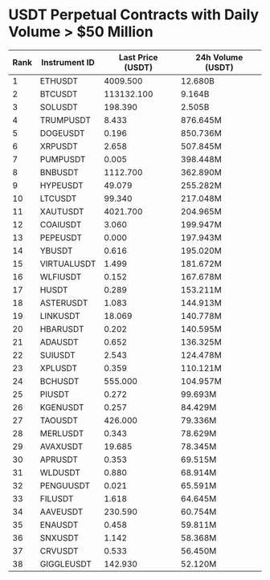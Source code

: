 # USDT Perpetual Contracts with Daily Volume > $50 Million

| Rank | Instrument ID | Last Price (USDT) | 24h Volume (USDT) |
|------|---------------|-------------------|-------------------|
| 1 | ETHUSDT | 4009.500 | 12.680B |
| 2 | BTCUSDT | 113132.100 | 9.164B |
| 3 | SOLUSDT | 198.390 | 2.505B |
| 4 | TRUMPUSDT | 8.433 | 876.645M |
| 5 | DOGEUSDT | 0.196 | 850.736M |
| 6 | XRPUSDT | 2.658 | 507.845M |
| 7 | PUMPUSDT | 0.005 | 398.448M |
| 8 | BNBUSDT | 1112.700 | 362.890M |
| 9 | HYPEUSDT | 49.079 | 255.282M |
| 10 | LTCUSDT | 99.340 | 217.048M |
| 11 | XAUTUSDT | 4021.700 | 204.965M |
| 12 | COAIUSDT | 3.060 | 199.947M |
| 13 | PEPEUSDT | 0.000 | 197.943M |
| 14 | YBUSDT | 0.616 | 195.020M |
| 15 | VIRTUALUSDT | 1.499 | 181.672M |
| 16 | WLFIUSDT | 0.152 | 167.678M |
| 17 | HUSDT | 0.289 | 153.211M |
| 18 | ASTERUSDT | 1.083 | 144.913M |
| 19 | LINKUSDT | 18.069 | 140.778M |
| 20 | HBARUSDT | 0.202 | 140.595M |
| 21 | ADAUSDT | 0.652 | 136.325M |
| 22 | SUIUSDT | 2.543 | 124.478M |
| 23 | XPLUSDT | 0.359 | 110.121M |
| 24 | BCHUSDT | 555.000 | 104.957M |
| 25 | PIUSDT | 0.272 | 99.693M |
| 26 | KGENUSDT | 0.257 | 84.429M |
| 27 | TAOUSDT | 426.000 | 79.336M |
| 28 | MERLUSDT | 0.343 | 78.629M |
| 29 | AVAXUSDT | 19.685 | 78.345M |
| 30 | APRUSDT | 0.353 | 69.515M |
| 31 | WLDUSDT | 0.880 | 68.914M |
| 32 | PENGUUSDT | 0.021 | 65.591M |
| 33 | FILUSDT | 1.618 | 64.645M |
| 34 | AAVEUSDT | 230.590 | 60.754M |
| 35 | ENAUSDT | 0.458 | 59.811M |
| 36 | SNXUSDT | 1.142 | 58.368M |
| 37 | CRVUSDT | 0.533 | 56.450M |
| 38 | GIGGLEUSDT | 142.930 | 52.120M |
